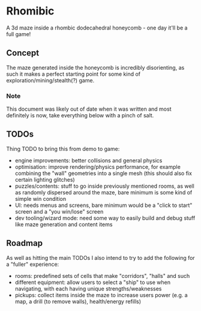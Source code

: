 # Rhomibic

A 3d maze inside a rhombic dodecahedral honeycomb - one day it'll be a full game!

## Concept

The maze generated inside the honeycomb is incredibly disorienting, as such it makes a perfect starting point for some kind of exploration/mining/stealth(?) game.

### Note

This document was likely out of date when it was written and most definitely is now, take everything below with a pinch of salt.

## TODOs

Thing TODO to bring this from demo to game:

- engine improvements: better collisions and general physics
- optimisation: improve rendering/physics performance, for example combining the "wall" geometries into a single mesh (this should also fix certain lighting glitches)
- puzzles/contents: stuff to go inside previously mentioned rooms, as well as randomly dispersed around the maze, bare minimum is some kind of simple win condition
- UI: needs menus and screens, bare minimum would be a "click to start" screen and a "you win/lose" screen
- dev tooling/wizard mode: need some way to easily build and debug stuff like maze generation and content items

## Roadmap

As well as hitting the main TODOs I also intend to try to add the following for a "fuller" experience:

- rooms: predefined sets of cells that make "corridors", "halls" and such
- different equipment: allow users to select a "ship" to use when navigating, with each having unique strengths/weaknesses
- pickups: collect items inside the maze to increase users power (e.g. a map, a drill (to remove walls), health/energy refills)